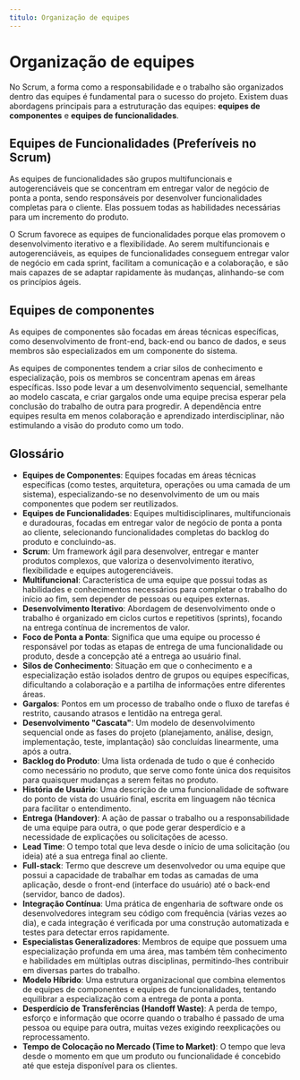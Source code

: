 ```yaml
---
titulo: Organização de equipes
---
```


# Organização de equipes

No Scrum, a forma como a responsabilidade e o trabalho são organizados dentro das equipes é fundamental para o sucesso do projeto. Existem duas abordagens principais para a estruturação das equipes: **equipes de componentes** e **equipes de funcionalidades**.

## Equipes de Funcionalidades (Preferíveis no Scrum)

As equipes de funcionalidades são grupos multifuncionais e autogerenciáveis que se concentram em entregar valor de negócio de ponta a ponta, sendo responsáveis por desenvolver funcionalidades completas para o cliente. Elas possuem todas as habilidades necessárias para um incremento do produto.

O Scrum favorece as equipes de funcionalidades porque elas promovem o desenvolvimento iterativo e a flexibilidade. Ao serem multifuncionais e autogerenciáveis, as equipes de funcionalidades conseguem entregar valor de negócio em cada sprint, facilitam a comunicação e a colaboração, e são mais capazes de se adaptar rapidamente às mudanças, alinhando-se com os princípios ágeis.

## Equipes de componentes

As equipes de componentes são focadas em áreas técnicas específicas, como desenvolvimento de front-end, back-end ou banco de dados, e seus membros são especializados em um componente do sistema.

As equipes de componentes tendem a criar silos de conhecimento e especialização, pois os membros se concentram apenas em áreas específicas. Isso pode levar a um desenvolvimento sequencial, semelhante ao modelo cascata, e criar gargalos onde uma equipe precisa esperar pela conclusão do trabalho de outra para progredir. A dependência entre equipes resulta em menos colaboração e aprendizado interdisciplinar, não estimulando a visão do produto como um todo.

## Glossário

- **Equipes de Componentes**: Equipes focadas em áreas técnicas específicas (como testes, arquitetura, operações ou uma camada de um sistema), especializando-se no desenvolvimento de um ou mais componentes que podem ser reutilizados.
- **Equipes de Funcionalidades**: Equipes multidisciplinares, multifuncionais e duradouras, focadas em entregar valor de negócio de ponta a ponta ao cliente, selecionando funcionalidades completas do backlog do produto e concluindo-as.
- **Scrum**: Um framework ágil para desenvolver, entregar e manter produtos complexos, que valoriza o desenvolvimento iterativo, flexibilidade e equipes autogerenciáveis.
- **Multifuncional**: Característica de uma equipe que possui todas as habilidades e conhecimentos necessários para completar o trabalho do início ao fim, sem depender de pessoas ou equipes externas.
- **Desenvolvimento Iterativo**: Abordagem de desenvolvimento onde o trabalho é organizado em ciclos curtos e repetitivos (sprints), focando na entrega contínua de incrementos de valor.
- **Foco de Ponta a Ponta**: Significa que uma equipe ou processo é responsável por todas as etapas de entrega de uma funcionalidade ou produto, desde a concepção até a entrega ao usuário final.
- **Silos de Conhecimento**: Situação em que o conhecimento e a especialização estão isolados dentro de grupos ou equipes específicas, dificultando a colaboração e a partilha de informações entre diferentes áreas.
- **Gargalos**: Pontos em um processo de trabalho onde o fluxo de tarefas é restrito, causando atrasos e lentidão na entrega geral.
- **Desenvolvimento "Cascata"**: Um modelo de desenvolvimento sequencial onde as fases do projeto (planejamento, análise, design, implementação, teste, implantação) são concluídas linearmente, uma após a outra.
- **Backlog do Produto**: Uma lista ordenada de tudo o que é conhecido como necessário no produto, que serve como fonte única dos requisitos para quaisquer mudanças a serem feitas no produto.
- **História de Usuário**: Uma descrição de uma funcionalidade de software do ponto de vista do usuário final, escrita em linguagem não técnica para facilitar o entendimento.
- **Entrega (Handover)**: A ação de passar o trabalho ou a responsabilidade de uma equipe para outra, o que pode gerar desperdício e a necessidade de explicações ou solicitações de acesso.
- **Lead Time**: O tempo total que leva desde o início de uma solicitação (ou ideia) até a sua entrega final ao cliente.
- **Full-stack**: Termo que descreve um desenvolvedor ou uma equipe que possui a capacidade de trabalhar em todas as camadas de uma aplicação, desde o front-end (interface do usuário) até o back-end (servidor, banco de dados).
- **Integração Contínua**: Uma prática de engenharia de software onde os desenvolvedores integram seu código com frequência (várias vezes ao dia), e cada integração é verificada por uma construção automatizada e testes para detectar erros rapidamente.
- **Especialistas Generalizadores**: Membros de equipe que possuem uma especialização profunda em uma área, mas também têm conhecimento e habilidades em múltiplas outras disciplinas, permitindo-lhes contribuir em diversas partes do trabalho.
- **Modelo Híbrido**: Uma estrutura organizacional que combina elementos de equipes de componentes e equipes de funcionalidades, tentando equilibrar a especialização com a entrega de ponta a ponta.
- **Desperdício de Transferências (Handoff Waste)**: A perda de tempo, esforço e informação que ocorre quando o trabalho é passado de uma pessoa ou equipe para outra, muitas vezes exigindo reexplicações ou reprocessamento.
- **Tempo de Colocação no Mercado (Time to Market)**: O tempo que leva desde o momento em que um produto ou funcionalidade é concebido até que esteja disponível para os clientes.

